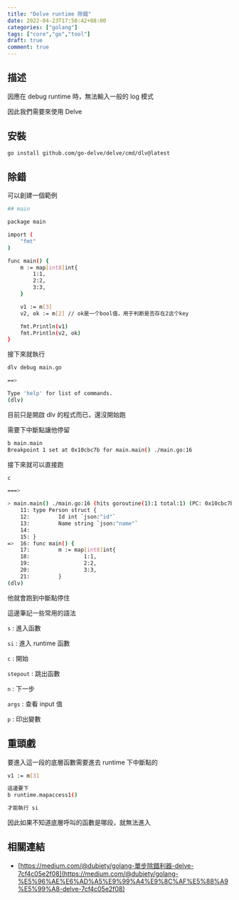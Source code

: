 ```yaml
---
title: "Delve runtime 除錯"
date: 2022-04-23T17:50:42+08:00
categories: ["golang"]
tags: ["core","go","tool"]
draft: true
comment: true
---
```


## 描述

因應在 debug runtime 時，無法輸入一般的 log 模式

因此我們需要來使用 Delve

## 安裝

```bash
go install github.com/go-delve/delve/cmd/dlv@latest
```

## 除錯

可以創建一個範例

```bash
## main

package main

import (
	"fmt"
)

func main() {
	m := map[int8]int{
		1:1,
		2:2,
		3:3,
	}

	v1 := m[3]
	v2, ok := m[2] // ok是一个bool值，用于判断是否存在2这个key

	fmt.Println(v1)
	fmt.Println(v2, ok)
}
```

接下來就執行

```bash
dlv debug main.go

==>

Type 'help' for list of commands.
(dlv)
```

目前只是開啟 dlv 的程式而已，還沒開始跑

需要下中斷點讓他停留

```bash
b main.main
Breakpoint 1 set at 0x10cbc7b for main.main() ./main.go:16
```

接下來就可以直接跑

```bash
c

===>

> main.main() ./main.go:16 (hits goroutine(1):1 total:1) (PC: 0x10cbc7b)
    11: type Person struct {
    12:         Id int `json:"id"`
    13:         Name string `json:"name"`
    14: 
    15: }
=>  16: func main() {
    17:         m := map[int8]int{
    18:                 1:1,
    19:                 2:2,
    20:                 3:3,
    21:         }
(dlv)
```

他就會跑到中斷點停住

這邊筆記一些常用的語法

`s` : 進入函數

`si` : 進入 runtime 函數

`c` : 開始

`stepout` : 跳出函數

`n` : 下一步

`args` : 查看 input 值

`p` : 印出變數

## 重頭戲

要進入這一段的底層函數需要進去 runtime 下中斷點的

```bash
v1 := m[3]

這邊要下 
b runtime.mapaccess1()

才能執行 si
```

因此如果不知道底層呼叫的函數是哪段，就無法進入

## 相關連結

- [https://medium.com/@dubiety/golang-單步除錯利器-delve-7cf4c05e2f08](https://medium.com/@dubiety/golang-%E5%96%AE%E6%AD%A5%E9%99%A4%E9%8C%AF%E5%88%A9%E5%99%A8-delve-7cf4c05e2f08)
